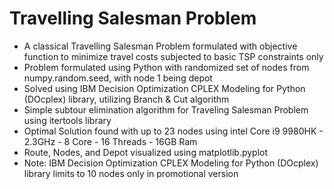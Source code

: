 # Travelling Salesman Problem
- A classical Travelling Salesman Problem formulated with objective function to minimize travel costs subjected to basic TSP constraints only
- Problem formulated using Python with randomized set of nodes from numpy.random.seed, with node 1 being depot
- Solved using IBM Decision Optimization CPLEX Modeling for Python (DOcplex) library, utilizing Branch & Cut algorithm
- Simple subtour elimination algorithm for Traveling Salesman Problem using itertools library 
- Optimal Solution found with up to 23 nodes using intel Core i9 9980HK - 2.3GHz - 8 Core - 16 Threads - 16GB Ram
- Route, Nodes, and Depot visualized using matplotlib.pyplot
- Note: IBM Decision Optimization CPLEX Modeling for Python (DOcplex) library limits to 10 nodes only in promotional version
